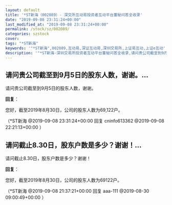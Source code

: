 ```yaml
---
layout: default
title: '*ST新海（002089）- 深交所互动易投资者互动平台董秘问答全收录'
date: "2019-09-08 23:31:24+00:00"
last_modified_at: "2019-09-08 23:31:24+00:00"
permalink: /stock/sz/002089/
categories: szstock
cover: 
tags: "*ST新海"
keywords: '"*ST新海",002089,互动易,深证互动易,深圳交易所,上证易互动,上证e互动'
description: '"*ST新海-深圳交易所投资者互动平台董秘问答全收录,请问贵公司截至到9月5日的股东人数，谢谢。"'
---
```


## 请问贵公司截至到9月5日的股东人数，谢谢。...

请问贵公司截至到9月5日的股东人数，谢谢。

**回复**：

您好，截至2019年8月30日，公司的股东人数为69,122户。 

（*ST新海  @2019-09-08 23:31:24+00:00 回复 cninfo613362  @2019-09-08 22:21:13+00:00 ）

## 请问截止8.30日，股东户数是多少？谢谢！...

请问截止8.30日，股东户数是多少？谢谢！

**回复**：

您好，截至2019年8月30日，公司的股东人数为69122户。 

（*ST新海  @2019-09-08 21:37:21+00:00 回复 aaa-111  @2019-08-30 09:00:49+00:00 ）

